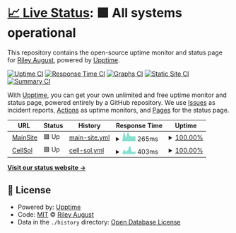 # [📈 Live Status](https://RbtsEvrwhr-Riley.github.io/upmonitor): <!--live status--> **🟩 All systems operational**

This repository contains the open-source uptime monitor and status page for [Riley August](https://RbtsEvrwhr-Riley.github.io/upmonitor), powered by [Upptime](https://github.com/upptime/upptime).

[![Uptime CI](https://github.com/RbtsEvrwhr-Riley/upmonitor/workflows/Uptime%20CI/badge.svg)](https://github.com/RbtsEvrwhr-Riley/upmonitor/actions?query=workflow%3A%22Uptime+CI%22)
[![Response Time CI](https://github.com/RbtsEvrwhr-Riley/upmonitor/workflows/Response%20Time%20CI/badge.svg)](https://github.com/RbtsEvrwhr-Riley/upmonitor/actions?query=workflow%3A%22Response+Time+CI%22)
[![Graphs CI](https://github.com/RbtsEvrwhr-Riley/upmonitor/workflows/Graphs%20CI/badge.svg)](https://github.com/RbtsEvrwhr-Riley/upmonitor/actions?query=workflow%3A%22Graphs+CI%22)
[![Static Site CI](https://github.com/RbtsEvrwhr-Riley/upmonitor/workflows/Static%20Site%20CI/badge.svg)](https://github.com/RbtsEvrwhr-Riley/upmonitor/actions?query=workflow%3A%22Static+Site+CI%22)
[![Summary CI](https://github.com/RbtsEvrwhr-Riley/upmonitor/workflows/Summary%20CI/badge.svg)](https://github.com/RbtsEvrwhr-Riley/upmonitor/actions?query=workflow%3A%22Summary+CI%22)

With [Upptime](https://upptime.js.org), you can get your own unlimited and free uptime monitor and status page, powered entirely by a GitHub repository. We use [Issues](https://github.com/RbtsEvrwhr-Riley/upmonitor/issues) as incident reports, [Actions](https://github.com/RbtsEvrwhr-Riley/upmonitor/actions) as uptime monitors, and [Pages](https://RbtsEvrwhr-Riley.github.io/upmonitor) for the status page.

<!--start: status pages-->
<!-- This summary is generated by Upptime (https://github.com/upptime/upptime) -->
<!-- Do not edit this manually, your changes will be overwritten -->
<!-- prettier-ignore -->
| URL | Status | History | Response Time | Uptime |
| --- | ------ | ------- | ------------- | ------ |
| <img alt="" src="https://icons.duckduckgo.com/ip3/www.robots-everywhere.com.ico" height="13"> [MainSite](https://www.robots-everywhere.com) | 🟩 Up | [main-site.yml](https://github.com/RbtsEvrwhr-Riley/upmonitor/commits/HEAD/history/main-site.yml) | <details><summary><img alt="Response time graph" src="./graphs/main-site/response-time-week.png" height="20"> 265ms</summary><br><a href="https://RbtsEvrwhr-Riley.github.io/upmonitor/history/main-site"><img alt="Response time 269" src="https://img.shields.io/endpoint?url=https%3A%2F%2Fraw.githubusercontent.com%2FRbtsEvrwhr-Riley%2Fupmonitor%2FHEAD%2Fapi%2Fmain-site%2Fresponse-time.json"></a><br><a href="https://RbtsEvrwhr-Riley.github.io/upmonitor/history/main-site"><img alt="24-hour response time 407" src="https://img.shields.io/endpoint?url=https%3A%2F%2Fraw.githubusercontent.com%2FRbtsEvrwhr-Riley%2Fupmonitor%2FHEAD%2Fapi%2Fmain-site%2Fresponse-time-day.json"></a><br><a href="https://RbtsEvrwhr-Riley.github.io/upmonitor/history/main-site"><img alt="7-day response time 265" src="https://img.shields.io/endpoint?url=https%3A%2F%2Fraw.githubusercontent.com%2FRbtsEvrwhr-Riley%2Fupmonitor%2FHEAD%2Fapi%2Fmain-site%2Fresponse-time-week.json"></a><br><a href="https://RbtsEvrwhr-Riley.github.io/upmonitor/history/main-site"><img alt="30-day response time 291" src="https://img.shields.io/endpoint?url=https%3A%2F%2Fraw.githubusercontent.com%2FRbtsEvrwhr-Riley%2Fupmonitor%2FHEAD%2Fapi%2Fmain-site%2Fresponse-time-month.json"></a><br><a href="https://RbtsEvrwhr-Riley.github.io/upmonitor/history/main-site"><img alt="1-year response time 269" src="https://img.shields.io/endpoint?url=https%3A%2F%2Fraw.githubusercontent.com%2FRbtsEvrwhr-Riley%2Fupmonitor%2FHEAD%2Fapi%2Fmain-site%2Fresponse-time-year.json"></a></details> | <details><summary><a href="https://RbtsEvrwhr-Riley.github.io/upmonitor/history/main-site">100.00%</a></summary><a href="https://RbtsEvrwhr-Riley.github.io/upmonitor/history/main-site"><img alt="All-time uptime 100.00%" src="https://img.shields.io/endpoint?url=https%3A%2F%2Fraw.githubusercontent.com%2FRbtsEvrwhr-Riley%2Fupmonitor%2FHEAD%2Fapi%2Fmain-site%2Fuptime.json"></a><br><a href="https://RbtsEvrwhr-Riley.github.io/upmonitor/history/main-site"><img alt="24-hour uptime 100.00%" src="https://img.shields.io/endpoint?url=https%3A%2F%2Fraw.githubusercontent.com%2FRbtsEvrwhr-Riley%2Fupmonitor%2FHEAD%2Fapi%2Fmain-site%2Fuptime-day.json"></a><br><a href="https://RbtsEvrwhr-Riley.github.io/upmonitor/history/main-site"><img alt="7-day uptime 100.00%" src="https://img.shields.io/endpoint?url=https%3A%2F%2Fraw.githubusercontent.com%2FRbtsEvrwhr-Riley%2Fupmonitor%2FHEAD%2Fapi%2Fmain-site%2Fuptime-week.json"></a><br><a href="https://RbtsEvrwhr-Riley.github.io/upmonitor/history/main-site"><img alt="30-day uptime 100.00%" src="https://img.shields.io/endpoint?url=https%3A%2F%2Fraw.githubusercontent.com%2FRbtsEvrwhr-Riley%2Fupmonitor%2FHEAD%2Fapi%2Fmain-site%2Fuptime-month.json"></a><br><a href="https://RbtsEvrwhr-Riley.github.io/upmonitor/history/main-site"><img alt="1-year uptime 100.00%" src="https://img.shields.io/endpoint?url=https%3A%2F%2Fraw.githubusercontent.com%2FRbtsEvrwhr-Riley%2Fupmonitor%2FHEAD%2Fapi%2Fmain-site%2Fuptime-year.json"></a></details>
| <img alt="" src="https://icons.duckduckgo.com/ip3/www.f3.to.ico" height="13"> [CellSol](https://www.f3.to/cellsol) | 🟩 Up | [cell-sol.yml](https://github.com/RbtsEvrwhr-Riley/upmonitor/commits/HEAD/history/cell-sol.yml) | <details><summary><img alt="Response time graph" src="./graphs/cell-sol/response-time-week.png" height="20"> 403ms</summary><br><a href="https://RbtsEvrwhr-Riley.github.io/upmonitor/history/cell-sol"><img alt="Response time 513" src="https://img.shields.io/endpoint?url=https%3A%2F%2Fraw.githubusercontent.com%2FRbtsEvrwhr-Riley%2Fupmonitor%2FHEAD%2Fapi%2Fcell-sol%2Fresponse-time.json"></a><br><a href="https://RbtsEvrwhr-Riley.github.io/upmonitor/history/cell-sol"><img alt="24-hour response time 667" src="https://img.shields.io/endpoint?url=https%3A%2F%2Fraw.githubusercontent.com%2FRbtsEvrwhr-Riley%2Fupmonitor%2FHEAD%2Fapi%2Fcell-sol%2Fresponse-time-day.json"></a><br><a href="https://RbtsEvrwhr-Riley.github.io/upmonitor/history/cell-sol"><img alt="7-day response time 403" src="https://img.shields.io/endpoint?url=https%3A%2F%2Fraw.githubusercontent.com%2FRbtsEvrwhr-Riley%2Fupmonitor%2FHEAD%2Fapi%2Fcell-sol%2Fresponse-time-week.json"></a><br><a href="https://RbtsEvrwhr-Riley.github.io/upmonitor/history/cell-sol"><img alt="30-day response time 556" src="https://img.shields.io/endpoint?url=https%3A%2F%2Fraw.githubusercontent.com%2FRbtsEvrwhr-Riley%2Fupmonitor%2FHEAD%2Fapi%2Fcell-sol%2Fresponse-time-month.json"></a><br><a href="https://RbtsEvrwhr-Riley.github.io/upmonitor/history/cell-sol"><img alt="1-year response time 513" src="https://img.shields.io/endpoint?url=https%3A%2F%2Fraw.githubusercontent.com%2FRbtsEvrwhr-Riley%2Fupmonitor%2FHEAD%2Fapi%2Fcell-sol%2Fresponse-time-year.json"></a></details> | <details><summary><a href="https://RbtsEvrwhr-Riley.github.io/upmonitor/history/cell-sol">100.00%</a></summary><a href="https://RbtsEvrwhr-Riley.github.io/upmonitor/history/cell-sol"><img alt="All-time uptime 99.92%" src="https://img.shields.io/endpoint?url=https%3A%2F%2Fraw.githubusercontent.com%2FRbtsEvrwhr-Riley%2Fupmonitor%2FHEAD%2Fapi%2Fcell-sol%2Fuptime.json"></a><br><a href="https://RbtsEvrwhr-Riley.github.io/upmonitor/history/cell-sol"><img alt="24-hour uptime 100.00%" src="https://img.shields.io/endpoint?url=https%3A%2F%2Fraw.githubusercontent.com%2FRbtsEvrwhr-Riley%2Fupmonitor%2FHEAD%2Fapi%2Fcell-sol%2Fuptime-day.json"></a><br><a href="https://RbtsEvrwhr-Riley.github.io/upmonitor/history/cell-sol"><img alt="7-day uptime 100.00%" src="https://img.shields.io/endpoint?url=https%3A%2F%2Fraw.githubusercontent.com%2FRbtsEvrwhr-Riley%2Fupmonitor%2FHEAD%2Fapi%2Fcell-sol%2Fuptime-week.json"></a><br><a href="https://RbtsEvrwhr-Riley.github.io/upmonitor/history/cell-sol"><img alt="30-day uptime 99.81%" src="https://img.shields.io/endpoint?url=https%3A%2F%2Fraw.githubusercontent.com%2FRbtsEvrwhr-Riley%2Fupmonitor%2FHEAD%2Fapi%2Fcell-sol%2Fuptime-month.json"></a><br><a href="https://RbtsEvrwhr-Riley.github.io/upmonitor/history/cell-sol"><img alt="1-year uptime 99.92%" src="https://img.shields.io/endpoint?url=https%3A%2F%2Fraw.githubusercontent.com%2FRbtsEvrwhr-Riley%2Fupmonitor%2FHEAD%2Fapi%2Fcell-sol%2Fuptime-year.json"></a></details>

<!--end: status pages-->

[**Visit our status website →**](https://RbtsEvrwhr-Riley.github.io/upmonitor)

## 📄 License

- Powered by: [Upptime](https://github.com/upptime/upptime)
- Code: [MIT](./LICENSE) © [Riley August](https://RbtsEvrwhr-Riley.github.io/upmonitor)
- Data in the `./history` directory: [Open Database License](https://opendatacommons.org/licenses/odbl/1-0/)
